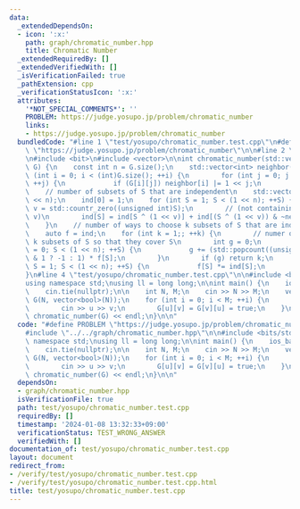 ```yaml
---
data:
  _extendedDependsOn:
  - icon: ':x:'
    path: graph/chromatic_number.hpp
    title: Chromatic Number
  _extendedRequiredBy: []
  _extendedVerifiedWith: []
  _isVerificationFailed: true
  _pathExtension: cpp
  _verificationStatusIcon: ':x:'
  attributes:
    '*NOT_SPECIAL_COMMENTS*': ''
    PROBLEM: https://judge.yosupo.jp/problem/chromatic_number
    links:
    - https://judge.yosupo.jp/problem/chromatic_number
  bundledCode: "#line 1 \"test/yosupo/chromatic_number.test.cpp\"\n#define PROBLEM\
    \ \"https://judge.yosupo.jp/problem/chromatic_number\"\n\n#line 2 \"graph/chromatic_number.hpp\"\
    \n#include <bit>\n#include <vector>\n\nint chromatic_number(std::vector<std::vector<bool>>&\
    \ G) {\n    const int n = G.size();\n    std::vector<int> neighbor(n);\n    for\
    \ (int i = 0; i < (int)G.size(); ++i) {\n        for (int j = 0; j < (int)G.size();\
    \ ++j) {\n            if (G[i][j]) neighbor[i] |= 1 << j;\n        }\n    }\n\
    \    // number of subsets of S that are independent\n    std::vector<int> ind(1\
    \ << n);\n    ind[0] = 1;\n    for (int S = 1; S < (1 << n); ++S) {\n        int\
    \ v = std::countr_zero((unsigned int)S);\n        // (not containing v) + (containing\
    \ v)\n        ind[S] = ind[S ^ (1 << v)] + ind[(S ^ (1 << v)) & ~neighbor[v]];\n\
    \    }\n    // number of ways to choose k subsets of S that are independent\n\
    \    auto f = ind;\n    for (int k = 1;; ++k) {\n        // numer of ways to choose\
    \ k subsets of S so that they cover S\n        int g = 0;\n        for (int S\
    \ = 0; S < (1 << n); ++S) {\n            g += (std::popcount((unsigned int)S)\
    \ & 1 ? -1 : 1) * f[S];\n        }\n        if (g) return k;\n        for (int\
    \ S = 1; S < (1 << n); ++S) {\n            f[S] *= ind[S];\n        }\n    }\n\
    }\n#line 4 \"test/yosupo/chromatic_number.test.cpp\"\n\n#include <bits/stdc++.h>\n\
    using namespace std;\nusing ll = long long;\n\nint main() {\n    ios_base::sync_with_stdio(false);\n\
    \    cin.tie(nullptr);\n\n    int N, M;\n    cin >> N >> M;\n    vector<vector<bool>>\
    \ G(N, vector<bool>(N));\n    for (int i = 0; i < M; ++i) {\n        int u, v;\n\
    \        cin >> u >> v;\n        G[u][v] = G[v][u] = true;\n    }\n    cout <<\
    \ chromatic_number(G) << endl;\n}\n\n"
  code: "#define PROBLEM \"https://judge.yosupo.jp/problem/chromatic_number\"\n\n\
    #include \"../../graph/chromatic_number.hpp\"\n\n#include <bits/stdc++.h>\nusing\
    \ namespace std;\nusing ll = long long;\n\nint main() {\n    ios_base::sync_with_stdio(false);\n\
    \    cin.tie(nullptr);\n\n    int N, M;\n    cin >> N >> M;\n    vector<vector<bool>>\
    \ G(N, vector<bool>(N));\n    for (int i = 0; i < M; ++i) {\n        int u, v;\n\
    \        cin >> u >> v;\n        G[u][v] = G[v][u] = true;\n    }\n    cout <<\
    \ chromatic_number(G) << endl;\n}\n\n"
  dependsOn:
  - graph/chromatic_number.hpp
  isVerificationFile: true
  path: test/yosupo/chromatic_number.test.cpp
  requiredBy: []
  timestamp: '2024-01-08 13:32:33+09:00'
  verificationStatus: TEST_WRONG_ANSWER
  verifiedWith: []
documentation_of: test/yosupo/chromatic_number.test.cpp
layout: document
redirect_from:
- /verify/test/yosupo/chromatic_number.test.cpp
- /verify/test/yosupo/chromatic_number.test.cpp.html
title: test/yosupo/chromatic_number.test.cpp
---
```

